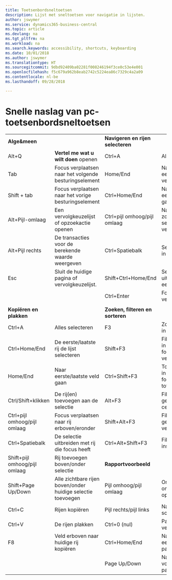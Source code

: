 ```yaml
---
title: Toetsenbordsneltoetsen
description: Lijst met sneltoetsen voor navigatie in lijsten.
author: jswymer
ms.service: dynamics365-business-central
ms.topic: article
ms.devlang: na
ms.tgt_pltfrm: na
ms.workload: na
ms.search.keywords: accessibility, shortcuts, keyboarding
ms.date: 10/01/2018
ms.author: jswymer
ms.translationtype: HT
ms.sourcegitcommit: 9dbd92409ba02281f008246194f3ce0c53e4e001
ms.openlocfilehash: f5c679a962b8eab2742c5224ea86c7329c4a2a09
ms.contentlocale: nl-be
ms.lasthandoff: 09/28/2018

---
```


# <a name="pc-keyboard-shortcuts-quick-reference"></a>Snelle naslag van pc-toetsenbordsneltoetsen


|||||  
|----------------|-----------|----------------|-----------|    
|**Alge&meen**||**Navigeren en rijen selecteren**||
|Alt+Q|**Vertel me wat u wilt doen** openen|Ctrl+A|Alles selecteren|
|Tab|Focus verplaatsen naar het volgende besturingselement|Home/End|Naar het eerste/laatste veld gaan|
|Shift + tab|Focus verplaatsen naar het vorige besturingselement|Ctrl+Home/End|Naar de eerste/laatste rij gaan|   
|Alt+Pijl-omlaag|Een vervolgkeuzelijst of opzoekactie openen|Ctrl+pijl omhoog/pijl omlaag|Navigeren zonder de selectie te verliezen|
|Alt+Pijl rechts|De transacties voor de berekende waarde weergeven|Ctrl+Spatiebalk|Selectie in-/uitschakelen| 
|Esc|Sluit de huidige pagina of vervolgkeuzelijst.|Shift+Ctrl+Home/End|Selectie uitbreiden naar eerste/laatste rij| 
|||Ctrl+Enter|Focus uit de lijst verplaatsen|
|||||
|**Kopiëren en plakken**||**Zoeken, filteren en sorteren**||
|Ctrl+A|Alles selecteren|F3|Zoeken in-/uitschakelen|
|Ctrl+Home/End|De eerste/laatste rij de lijst selecteren|Shift+F3|Filterdeelvenster in-/uitschakelen; focus op veldfilters|
|Home/End|Naar eerste/laatste veld gaan|Ctrl+Shift+F3|Totalenfilter in-/uitschakelen: focus op totalenfilters|
|Ctrl/Shift+klikken|De rij(en) toevoegen aan de selectie |Alt+F3|Filteren op geselecteerde celwaarde|
|Ctrl+pijl omhoog/pijl omlaag|Focus verplaatsen naar rij erboven/eronder|Shift+Alt+F3|Filter op een geselecteerd veld toevoegen|
|Ctrl+Spatiebalk|De selectie uitbreiden met rij die focus heeft|Ctrl+Alt+Shift+F3|Filters opnieuw instellen|
|Shift+pijl omhoog/pijl omlaag|Rij toevoegen boven/onder selectie|**Rapportvoorbeeld**||
|Shift+Page Up/Down|Alle zichtbare rijen boven/onder huidige selectie toevoegen|Pijl omhoog/pijl omlaag|Omlaag en omlaag schuiven op de pagina
|Ctrl+C|Rijen kopiëren|Pijl rechts/pijl links|Naar rechts/links schuiven |
|Ctrl+V|De rijen plakken|Ctrl+0 (nul)|Pagina in venster passen |
|F8|Veld erboven naar huidige rij kopiëren|Ctrl+Home/End|Naar de eerste/laatste pagina gaan|
|||Page Up/Down|Naar de vorige/volgende pagina gaan|


